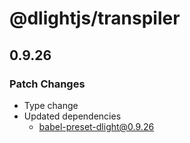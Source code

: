 # @dlightjs/transpiler

## 0.9.26

### Patch Changes

- Type change
- Updated dependencies
  - babel-preset-dlight@0.9.26
